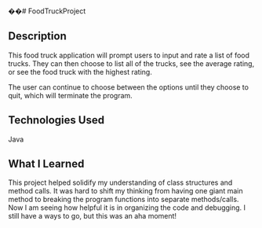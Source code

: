 ��#   F o o d T r u c k P r o j e c t  
 
## Description
This food truck application will prompt users to input and rate a list of food trucks. They can then choose to list all of the trucks, see the average rating, or see the food truck with the highest rating.

The user can continue to choose between the options until they choose to quit, which will terminate the program.

## Technologies Used
Java

## What I Learned
This project helped solidify my understanding of class structures and method calls. It was hard to shift my thinking from having one giant main method to breaking the program functions into separate methods/calls. Now I am seeing how helpful it is in organizing the code and debugging. I still have a ways to go, but this was an aha moment!
